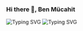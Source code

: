 ### Hi there 👋, Ben Mücahit

<!-- %7C -> alttaki yaziya | eklememize yariyor -->
![Typing SVG](https://readme-typing-svg.herokuapp.com?color=%CC00FF&lines=Whoami;)
![Typing SVG](https://readme-typing-svg.herokuapp.com?color=%CC00FF&lines=istanboolean%7C;)
<!--   

#### Siber Güvenlik | Yazılım

[![LinkedIn Badge](https://img.shields.io/badge/-LinkedIn-blue?style=flat-square&logo=Linkedin&logoColor=white&link=https://www.linkedin.com/in/mchtzel/)](https://www.linkedin.com/in/mchtzel/)
[![Medium Badge](https://img.shields.io/badge/-Medium-black?style=flat-square&logo=Medium&logoColor=white&link=https://medium.com/@mchtzel)](https://medium.com/@mchtzel)
